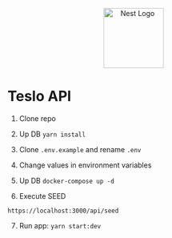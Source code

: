 <p align="center">
  <a href="http://nestjs.com/" target="blank"><img src="https://nestjs.com/img/logo-small.svg" width="120" alt="Nest Logo" /></a>
</p>

# Teslo API

1. Clone repo
2. Up DB
```yarn install ```
3. Clone ```.env.example``` and rename ```.env```
4. Change values in environment variables
5. Up DB
```docker-compose up -d ```

6. Execute SEED
```
https://localhost:3000/api/seed
```

7. Run app: ```yarn start:dev```
